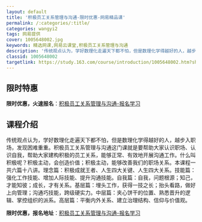 ```yaml
---
layout: default
title: '积极员工关系管理与沟通-限时优惠-网易精品课'
permalink: /:categories/:title/
categories: wangyi2
tags: 网易提供
cover: 1005648002.jpg
keywords: 精选网课,网易云课堂,积极员工关系管理与沟通
description: '传统观点认为，学好数理化走遍天下都不怕，但是数理化学得越好的人，越步入职场，发现困难重重。积极员工关系管理与沟通这门课就'
classid: 1005648002
targetlink: https://study.163.com/course/introduction/1005648002.htm?share=1&shareId=1025206652&utm_campaign=share&utm_medium=iphoneShare&utm_source=&utm_u=1025206652
---
```


## 限时特惠

**限时优惠，火速报名**：[积极员工关系管理与沟通-报名学习](https://study.163.com/course/introduction/1005648002.htm?share=1&shareId=1025206652&utm_campaign=share&utm_medium=iphoneShare&utm_source=&utm_u=1025206652)

## 课程介绍

传统观点认为，学好数理化走遍天下都不怕，但是数理化学得越好的人，越步入职场，发现困难重重。积极员工关系管理与沟通这门课就是要帮助大家认识职场、认识自我，帮助大家建构积极的员工关系，能够正常、有效地开展沟通工作。什么叫积极呢？积极主动，会创造价值；积极主动，能够改善我们的职场关系。本课程一共六篇十八讲。理念篇：积极成就王者、人生四大关键、人生四大关系。技能篇：强化工作技能、增加人际技能、提升沟通技能。自我篇：自我，问题根源；知己，才能知彼；成长，才有关系。基层篇：埋头工作，获得一技之长；抬头看路，做好上向管理；沟通巧技能，跨级硬实力。中层篇：夹心饼干的位置、熟悉晋升的逻辑、掌控组织的派系。高层篇：平衡内外关系、建立治理结构、信仰与价值观。

**限时优惠，报名地址**：[积极员工关系管理与沟通-报名学习](https://study.163.com/course/introduction/1005648002.htm?share=1&shareId=1025206652&utm_campaign=share&utm_medium=iphoneShare&utm_source=&utm_u=1025206652)

